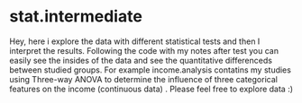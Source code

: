 # stat.intermediate
Hey, here i explore the data with different statistical tests and then I interpret the results. 
Following the code with my notes after test you can easily see the insides of the data and see the quantitative differenceds between 
studied groups. For example income.analysis contatins my studies using Three-way ANOVA to determine the influence of three categorical
features on the income (continuous data) . Please feel free to explore data :) 
